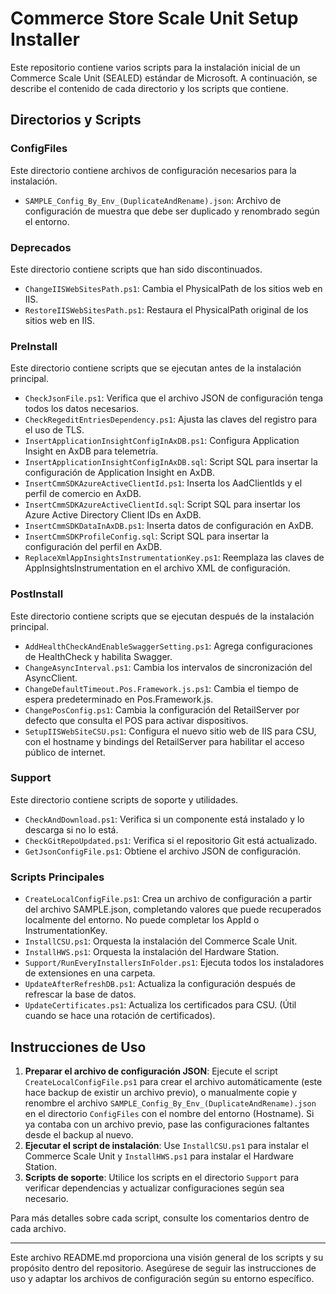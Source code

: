# Commerce Store Scale Unit Setup Installer

Este repositorio contiene varios scripts para la instalación inicial de un Commerce Scale Unit (SEALED) estándar de Microsoft. A continuación, se describe el contenido de cada directorio y los scripts que contiene.

## Directorios y Scripts

### ConfigFiles

Este directorio contiene archivos de configuración necesarios para la instalación.

- `SAMPLE_Config_By_Env_(DuplicateAndRename).json`: Archivo de configuración de muestra que debe ser duplicado y renombrado según el entorno.

### Deprecados

Este directorio contiene scripts que han sido discontinuados.

- `ChangeIISWebSitesPath.ps1`: Cambia el PhysicalPath de los sitios web en IIS.
- `RestoreIISWebSitesPath.ps1`: Restaura el PhysicalPath original de los sitios web en IIS.

### PreInstall

Este directorio contiene scripts que se ejecutan antes de la instalación principal.

- `CheckJsonFile.ps1`: Verifica que el archivo JSON de configuración tenga todos los datos necesarios.
- `CheckRegeditEntriesDependency.ps1`: Ajusta las claves del registro para el uso de TLS.
- `InsertApplicationInsightConfigInAxDB.ps1`: Configura Application Insight en AxDB para telemetría.
- `InsertApplicationInsightConfigInAxDB.sql`: Script SQL para insertar la configuración de Application Insight en AxDB.
- `InsertCmmSDKAzureActiveClientId.ps1`: Inserta los AadClientIds y el perfil de comercio en AxDB.
- `InsertCmmSDKAzureActiveClientId.sql`: Script SQL para insertar los Azure Active Directory Client IDs en AxDB.
- `InsertCmmSDKDataInAxDB.ps1`: Inserta datos de configuración en AxDB.
- `InsertCmmSDKProfileConfig.sql`: Script SQL para insertar la configuración del perfil en AxDB.
- `ReplaceXmlAppInsightsInstrumentationKey.ps1`: Reemplaza las claves de AppInsightsInstrumentation en el archivo XML de configuración.

### PostInstall

Este directorio contiene scripts que se ejecutan después de la instalación principal.

- `AddHealthCheckAndEnableSwaggerSetting.ps1`: Agrega configuraciones de HealthCheck y habilita Swagger.
- `ChangeAsyncInterval.ps1`: Cambia los intervalos de sincronización del AsyncClient.
- `ChangeDefaultTimeout.Pos.Framework.js.ps1`: Cambia el tiempo de espera predeterminado en Pos.Framework.js.
- `ChangePosConfig.ps1`: Cambia la configuración del RetailServer por defecto que consulta el POS para activar dispositivos.
- `SetupIISWebSiteCSU.ps1`: Configura el nuevo sitio web de IIS para CSU, con el hostname y bindings del RetailServer para habilitar el acceso público de internet.

### Support

Este directorio contiene scripts de soporte y utilidades.

- `CheckAndDownload.ps1`: Verifica si un componente está instalado y lo descarga si no lo está.
- `CheckGitRepoUpdated.ps1`: Verifica si el repositorio Git está actualizado.
- `GetJsonConfigFile.ps1`: Obtiene el archivo JSON de configuración.

### Scripts Principales

- `CreateLocalConfigFile.ps1`: Crea un archivo de configuración a partir del archivo SAMPLE.json, completando valores que puede recuperados localmente del entorno. No puede completar los AppId o InstrumentationKey.
- `InstallCSU.ps1`: Orquesta la instalación del Commerce Scale Unit.
- `InstallHWS.ps1`: Orquesta la instalación del Hardware Station.
- `Support/RunEveryInstallersInFolder.ps1`: Ejecuta todos los instaladores de extensiones en una carpeta.
- `UpdateAfterRefreshDB.ps1`: Actualiza la configuración después de refrescar la base de datos.
- `UpdateCertificates.ps1`: Actualiza los certificados para CSU. (Útil cuando se hace una rotación de certificados).

## Instrucciones de Uso

1. **Preparar el archivo de configuración JSON**: Ejecute el script `CreateLocalConfigFile.ps1` para crear el archivo automáticamente (este hace backup de existir un archivo previo), o manualmente copie y renombre el archivo `SAMPLE_Config_By_Env_(DuplicateAndRename).json` en el directorio `ConfigFiles` con el nombre del entorno (Hostname). Si ya contaba con un archivo previo, pase las configuraciones faltantes desde el backup al nuevo.
2. **Ejecutar el script de instalación**: Use `InstallCSU.ps1` para instalar el Commerce Scale Unit y `InstallHWS.ps1` para instalar el Hardware Station.
3. **Scripts de soporte**: Utilice los scripts en el directorio `Support` para verificar dependencias y actualizar configuraciones según sea necesario.

Para más detalles sobre cada script, consulte los comentarios dentro de cada archivo.

---

Este archivo README.md proporciona una visión general de los scripts y su propósito dentro del repositorio. Asegúrese de seguir las instrucciones de uso y adaptar los archivos de configuración según su entorno específico.
